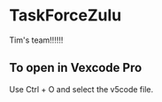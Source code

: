 # TaskForceZulu
Tim's team!!!!!!

## To open in Vexcode Pro
Use Ctrl + O and select the v5code file.
